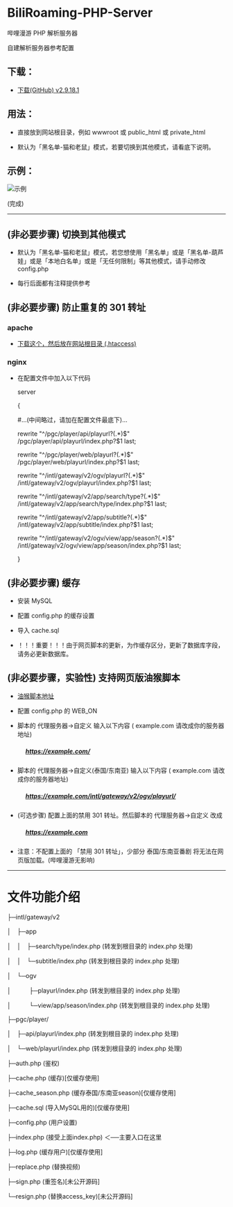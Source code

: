 # BiliRoaming-PHP-Server
哔哩漫游 PHP 解析服务器


自建解析服务器参考配置

## 下载：

* [下载(GitHub) v2.9.18.1](https://github.com/david082321/BiliRoaming-PHP-Server/raw/main/Server_v2.9.18.zip)


## 用法：

* 直接放到网站根目录，例如 wwwroot 或 public_html 或 private_html

* 默认为「黑名单-猫和老鼠」模式，若要切换到其他模式，请看底下说明。

## 示例：

![示例](https://i.loli.net/2021/01/10/VwJ5D1GoRBbyfmq.jpg)


(完成)

------

## (非必要步骤) 切换到其他模式

* 默认为「黑名单-猫和老鼠」模式，若您想使用「黑名单」或是「黑名单-葫芦娃」或是「本地白名单」或是「无任何限制」等其他模式，请手动修改 config.php

* 每行后面都有注释提供参考

## (非必要步骤) 防止重复的 301 转址

### apache

* [下载这个，然后放在网站根目录 (.htaccess) ](https://github.com/david082321/BiliRoaming-PHP-Server/blob/main/.htaccess)

### nginx

* 在配置文件中加入以下代码

    server

    {

    #...(中间略过，请加在配置文件最底下)...

    rewrite "^/pgc/player/api/playurl?(.*)$" /pgc/player/api/playurl/index.php?$1 last;

    rewrite "^/pgc/player/web/playurl?(.*)$" /pgc/player/web/playurl/index.php?$1 last;

    rewrite "^/intl/gateway/v2/ogv/playurl?(.*)$" /intl/gateway/v2/ogv/playurl/index.php?$1 last;

    rewrite "^/intl/gateway/v2/app/search/type?(.*)$" /intl/gateway/v2/app/search/type/index.php?$1 last;

    rewrite "^/intl/gateway/v2/app/subtitle?(.*)$" /intl/gateway/v2/app/subtitle/index.php?$1 last;

    rewrite "^/intl/gateway/v2/ogv/view/app/season?(.*)$" /intl/gateway/v2/ogv/view/app/season/index.php?$1 last;

    }

## (非必要步骤) 缓存

* 安装 MySQL

* 配置 config.php 的缓存设置

* 导入 cache.sql

* ！！！重要！！！由于网页脚本的更新，为作缓存区分，更新了数据库字段，请务必更新数据库。

## (非必要步骤，实验性) 支持网页版油猴脚本

* [油猴脚本地址](https://github.com/ipcjs/bilibili-helper/blob/user.js/packages/unblock-area-limit/README.md)

* 配置 config.php 的 WEB_ON

* 脚本的 代理服务器->自定义 输入以下内容 ( example.com 请改成你的服务器地址)

##### 　　　https://example.com/

* 脚本的 代理服务器->自定义(泰国/东南亚) 输入以下内容 ( example.com 请改成你的服务器地址)

##### 　　　https://example.com/intl/gateway/v2/ogv/playurl/

* (可选步骤) 配置上面的禁用 301 转址。然后脚本的 代理服务器->自定义 改成

##### 　　　https://example.com

* 注意：不配置上面的 「禁用 301 转址」，少部分 泰国/东南亚番剧 将无法在网页版加载。(哔哩漫游无影响)

--------

# 文件功能介绍

├─intl/gateway/v2

│　├─app

│　│　├─search/type/index.php (转发到根目录的 index.php 处理)

│　│　└─subtitle/index.php (转发到根目录的 index.php 处理)

│　└─ogv

│　　　├─playurl/index.php (转发到根目录的 index.php 处理)

│　　　└─view/app/season/index.php (转发到根目录的 index.php 处理)

├─pgc/player/

│　├─api/playurl/index.php (转发到根目录的 index.php 处理)

│　└─web/playurl/index.php (转发到根目录的 index.php 处理)

├─auth.php (鉴权)

├─cache.php (缓存)[仅缓存使用]

├─cache_season.php (缓存泰国/东南亚season)[仅缓存使用]

├─cache.sql (导入MySQL用的)[仅缓存使用]

├─config.php (用户设置)

├─index.php (接受上面index.php) ＜──主要入口在这里

├─log.php (缓存用户)[仅缓存使用]

├─replace.php (替换视频)

├─sign.php (重签名)[未公开源码]

└─resign.php (替换access_key)[未公开源码]